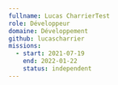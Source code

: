 ```yaml
---
fullname: Lucas CharrierTest
role: Développeur
domaine: Développement
github: lucascharrier
missions:
  - start: 2021-07-19
    end: 2022-01-22
    status: independent
---
```


